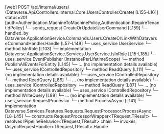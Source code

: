 [web] POST /api/internal/users/  (Dataverse.Api.Controllers.Internal.Core.UsersController.Create)  [L155–L161] status=201 [auth=Authentication.MachineToMachinePolicy,Authentication.RequireTenantIdPolicy]
  └─ sends_request CreateOrUpdateUserCommand [L159]
    └─ handled_by Dataverse.ApplicationService.Commands.Users.CreateOrLinkWithDataverseCommandHandler.Handle [L57–L149]
      └─ uses_service UserService
        └─ method IsInRole [L103]
          └─ implementation Dataverse.ApplicationService.Services.UserService.IsInRole [L15-L185]
      └─ uses_service EventPublisher (InstancePerLifetimeScope)
        └─ method PublishAllEventsForEntity [L145]
          └─ ... (no implementation details available)
      └─ uses_service IControlledRepository<FirmSettings>
        └─ method ReadQuery [L111]
          └─ ... (no implementation details available)
      └─ uses_service IControlledRepository<Office>
        └─ method ReadQuery [L86]
          └─ ... (no implementation details available)
      └─ uses_service IControlledRepository<Team>
        └─ method ReadQuery [L87]
          └─ ... (no implementation details available)
      └─ uses_service IControlledRepository<User>
        └─ method WriteQuery [L89]
          └─ ... (no implementation details available)
      └─ uses_service RequestProcessor
        └─ method ProcessAsync [L141]
          └─ implementation Dataverse.Services.Features.Requests.RequestProcessor.ProcessAsync [L8-L45]
            └─ constructs RequestProcessorWrapper<TRequest,TResult>
            └─ resolves IPipelineBehavior<TRequest,TResult> chain
            └─ invokes IAsyncRequestHandler<TRequest,TResult>.Handle

